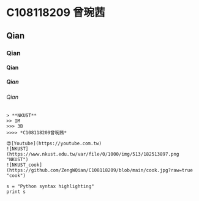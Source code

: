 # C108118209 曾琬茜
## Qian
### Qian
#### Qian
##### Qian
###### Qian 

```
> **NKUST**
>> IM
>>> 3B
>>>> *C108118209曾琬茜*

😍[Youtube](https://youtube.com.tw)
![NKUST](https://www.nkust.edu.tw/var/file/0/1000/img/513/182513897.png "NKUST")
![NKUST_cook](https://github.com/ZengWQian/C108118209/blob/main/cook.jpg?raw=true "cook")

s = "Python syntax highlighting"
print s
